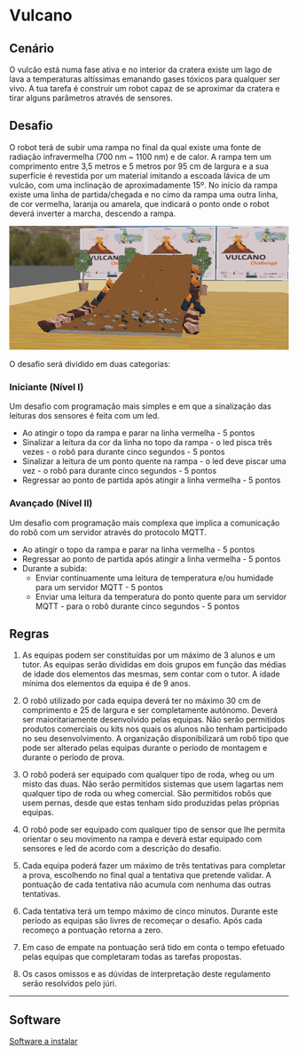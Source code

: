# Vulcano

## Cenário 

O vulcão está numa fase ativa e no interior da cratera existe um lago de lava a temperaturas altíssimas emanando gases tóxicos para qualquer ser vivo. A tua tarefa é construir um robot capaz de se aproximar da cratera e tirar alguns parâmetros através de sensores.

## Desafio

O robot terá de subir uma rampa no final da qual existe uma fonte de radiação infravermelha (700 nm ~ 1100 nm) e de calor. A rampa tem um comprimento entre 3,5 metros e 5 metros por 95 cm de largura e a sua superfície é revestida por um material imitando a escoada lávica de um vulcão, com uma inclinação de aproximadamente 15º. 
No início da rampa existe uma linha de partida/chegada e no cimo da rampa uma outra linha, de cor vermelha, laranja ou amarela, que indicará o ponto onde o robot deverá inverter a marcha, descendo a rampa.

![Vulcano](https://raw.githubusercontent.com/Robotics-and-AI-Group-of-UAc/Vulcano/main/img/rampa.png)

O desafio será dividido em duas categorias:

### Iniciante (Nível I)
Um desafio com programação mais simples e em que a sinalização das leituras dos sensores é feita com um led.

- Ao atingir o topo da rampa e parar na linha vermelha - 5 pontos
- Sinalizar a leitura da cor da linha no topo da rampa - o led pisca três vezes - o robô para durante cinco segundos - 5 pontos
- Sinalizar a leitura de um ponto quente na rampa - o led deve piscar uma vez - o robô para durante cinco segundos - 5 pontos
- Regressar ao ponto de partida após atingir a linha vermelha - 5 pontos

### Avançado (Nível II)
Um desafio com programação mais complexa que implica a comunicação do robô com um servidor através do protocolo MQTT.
- Ao atingir o topo da rampa e parar na linha vermelha - 5 pontos
- Regressar ao ponto de partida após atingir a linha vermelha - 5 pontos
- Durante a subida:
    - Enviar continuamente uma leitura de temperatura e/ou humidade para um servidor MQTT - 5 pontos
    - Enviar uma leitura da temperatura do ponto quente para um servidor MQTT - para o robô durante cinco segundos - 5 pontos
    
## Regras

1. As equipas podem ser constituídas por um máximo de 3 alunos e um tutor. As equipas serão divididas em dois grupos em função das médias de idade dos elementos das mesmas, sem contar com o tutor. A idade mínima dos elementos da equipa é de 9 anos.

2. O robô utilizado por cada equipa deverá ter no máximo 30 cm de comprimento e 25 de largura e ser completamente autónomo. Deverá ser maioritariamente desenvolvido pelas equipas. Não serão permitidos produtos comerciais ou kits nos quais os alunos não tenham participado no seu desenvolvimento. A organização disponibilizará um robô tipo que pode ser alterado pelas equipas durante o período de montagem e durante o período de prova. 

3. O robô poderá ser equipado com qualquer tipo de roda, wheg ou um misto das duas. Não serão permitidos sistemas que usem lagartas nem qualquer tipo de roda ou wheg comercial. São permitidos robôs que usem pernas, desde que estas tenham sido produzidas pelas próprias equipas.

4. O robô pode ser equipado com qualquer tipo de sensor que lhe permita orientar o seu movimento na rampa e deverá estar equipado com sensores e led de acordo com a descrição do desafio.

5. Cada equipa poderá fazer um máximo de três tentativas para completar a prova, escolhendo no final qual a tentativa que pretende validar. A pontuação de cada tentativa não acumula com nenhuma das outras tentativas.

6. Cada tentativa terá um tempo máximo de cinco minutos. Durante este período as equipas são livres de recomeçar o desafio. Após cada recomeço a pontuação retorna a zero.

7. Em caso de empate na pontuação será tido em conta o tempo efetuado pelas equipas que completaram todas as tarefas propostas.

8. Os casos omissos e as dúvidas de interpretação deste regulamento serão resolvidos pelo júri.



____________________________
## Software

<a href="https://robotics-and-ai-group-of-uac.github.io/Vulcano/software.html"> Software a instalar </a>
